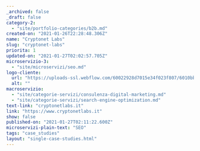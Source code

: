 ```yaml
---
_archived: false
_draft: false
category-2:
  - "site/portfolio-categories/b2b.md"
created-on: "2021-01-26T22:28:48.306Z"
name: "Cryptonet Labs"
slug: "cryptonet-labs"
priorita: 1
updated-on: "2021-01-27T02:02:57.705Z"
microservizio-3:
  - "site/microservizi/seo.md"
logo-cliente:
  url: "https://uploads-ssl.webflow.com/60022928d7015e34f023f807/6010bb73fe4c0802520b87ed_600b3f9511a2a746699397b8_cryptonet-labs.png"
  alt: ""
macroservizio:
  - "site/categorie-servizi/consulenza-digital-marketing.md"
  - "site/categorie-servizi/search-engine-optimization.md"
text-link: "cryptonetlabs.it"
link: "https://www.cryptonetlabs.it"
show: false
published-on: "2021-01-27T02:11:22.600Z"
microservizi-plain-text: "SEO"
tags: "case_studies"
layout: "single-case-studies.html"
---
```



